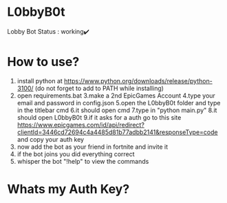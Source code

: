 # L0bbyB0t
Lobby Bot Status : working✔️


# How to use?
1. install python at https://www.python.org/downloads/release/python-3100/ (do not forget to add to PATH while installing)
2. open requirements.bat
3.make a 2nd EpicGames Account
4.type your email and password in config.json
5.open the L0bbyB0t folder and type in the titlebar cmd
6.it should open cmd
7.type in "python main.py"
8.it should open L0bbyB0t
9.if it asks for a auth go to this site https://www.epicgames.com/id/api/redirect?clientId=3446cd72694c4a4485d81b77adbb2141&responseType=code and copy your auth key
10. now add the bot as your friend in fortnite and invite it
11. if the bot joins you did everything correct
12. whisper the bot "!help" to view the commands


# Whats my Auth Key?
